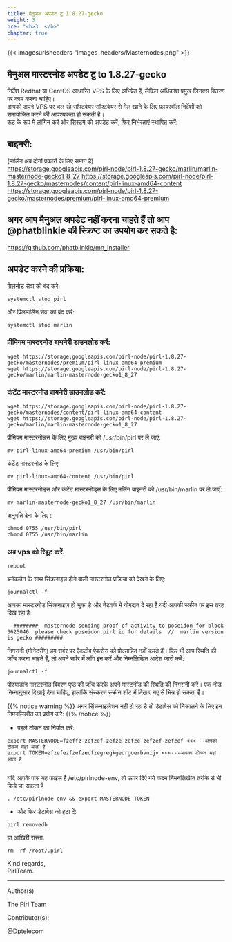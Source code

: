 ```yaml
---
title: मैनुअल अपडेट टु 1.8.27-gecko
weight: 3
pre: "<b>3. </b>"
chapter: true
---
```


{{< imagesurlsheaders "images_headers/Masternodes.png" >}}

## मैनुअल मास्टरनोड अपडेट टु to 1.8.27-gecko  
निर्देश Redhat या CentOS आधारित VPS के लिए अभिप्रेत हैं, लेकिन अधिकांश प्रमुख लिनक्स वितरण पर काम करना चाहिए।   
आपको अपने VPS पर चल रहे सॉफ़्टवेयर सॉफ़्टवेयर से मेल खाने के लिए फ़ायरवॉल निर्देशों को समायोजित करने की आवश्यकता हो सकती है।  
रूट के रूप में लॉगिन करें और सिस्टम को अपडेट करें, फिर निर्भरताएं स्थापित करें:

## बाइनरी:   
(मार्लिन अब दोनों प्रकारों के लिए समान है)  
https://storage.googleapis.com/pirl-node/pirl-1.8.27-gecko/marlin/marlin-masternode-gecko1_8_27
https://storage.googleapis.com/pirl-node/pirl-1.8.27-gecko/masternodes/content/pirl-linux-amd64-content
https://storage.googleapis.com/pirl-node/pirl-1.8.27-gecko/masternodes/premium/pirl-linux-amd64-premium  


## अगर आप मैनुअल अपडेट नहीं करना चाहते हैं तो आप @phatblinkie की स्क्रिप्ट का उपयोग कर सकते है:

https://github.com/phatblinkie/mn_installer



## अपडेट करने की प्रक्रिया:

प्रिलनोड सेवा को बंद करे:

```
systemctl stop pirl

```

और प्रिलमार्लिन सेवा को बंद करे:

```
systemctl stop marlin

```




### प्रीमियम मास्टरनोड बायनेरी डाउनलोड करें:
```
wget https://storage.googleapis.com/pirl-node/pirl-1.8.27-gecko/masternodes/premium/pirl-linux-amd64-premium
wget https://storage.googleapis.com/pirl-node/pirl-1.8.27-gecko/marlin/marlin-masternode-gecko1_8_27

```

### कंटेंट मास्टरनोड बायनेरी डाउनलोड करें:

```
wget https://storage.googleapis.com/pirl-node/pirl-1.8.27-gecko/masternodes/content/pirl-linux-amd64-content
wget https://storage.googleapis.com/pirl-node/pirl-1.8.27-gecko/marlin/marlin-masternode-gecko1_8_27

```


प्रीमियम मास्टरनोड्स के लिए मुख्य बाइनरी को /usr/bin/pirl पर ले जाएं:  

```
mv pirl-linux-amd64-premium /usr/bin/pirl

```

कंटेंट मास्टरनोड के लिए:  
```
mv pirl-linux-amd64-content /usr/bin/pirl

```

प्रीमियम मास्टरनोड्स और कंटेंट मास्टरनोड्स के लिए मर्लिन बाइनरी को /usr/bin/marlin पर ले जाएँ:  

```
mv marlin-masternode-gecko1_8_27 /usr/bin/marlin

```

अनुमति देना के लिए :

```
chmod 0755 /usr/bin/pirl
chmod 0755 /usr/bin/marlin

```


### अब vps को रिबूट करें.
```
reboot
```


ब्लॉकचैन के साथ सिंक्रनाइज़ होने वाली मास्टरनोड प्रक्रिया को देखने के लिए:
```
journalctl -f

```

आपका मास्टरनोड सिंक्रनाइज़ हो चुका है और नेटवर्क मे योगदान दे रहा है यदी आपकी स्क्रीन पर इस तरह दिख रहा हैः

```
  ########  masternode sending proof of activity to poseidon for block  3625046  please check poseidon.pirl.io for details  //  marlin version is gecko #########

```

निगरानी (मोनेटरींग)
हम सर्वर पर एैकटीव ऐकसेस को प्रोत्साहित नहीं करते हैं। फिर भी आप स्थिति की जाँच करना चाहते हैं, तो अपने सर्वर में लॉग इन करें और निम्नलिखित आदेश जारी करें:  
```
journalctl -f
```

पोस्याडॉन मास्टरनोड विवरण पृष्ठ की जाँच करके अपने मास्टर्नोड की स्थिति की निगरानी करें। एक नोड निम्नानुसार दिखाई देना चाहिए, हालांकि संस्करण स्क्रीन शॉट में दिखाए गए से भिन्न हो सकता है।

{{% notice warning %}}
अगर सिंक्रनाइज़ेशन नही हो रहा है तो डेटाबेस को निकालने के लिए इन निमनलिखीत का प्रयोग करे:
{{% /notice %}}  

- पहले टोकन का निर्यात करें:

```
export MASTERNODE=fzeffz-zefzef-zefze-zefze-zefzef-zefzef <<<---आपका टोकन यहां आता है
export TOKEN=zfzefezfzefzecfzegregkgeorgoerbvnijv <<<---आपका टोकन यहां आता है


```

यदि आपके पास यह फ़ाइल है  /etc/pirlnode-env, तो ऊपर दिऐ गये कदम निमनलिखीत तरीके से भी किये जा सकता है
```
. /etc/pirlnode-env && export MASTERNODE TOKEN

```


- और फिर डेटाबेस को हटा दें:  

```
pirl removedb

```

या आखिरी रास्ता:  

```
rm -rf /root/.pirl

```



Kind regards,  
PirlTeam.  

---
Author(s):


The Pirl Team


Contributor(s):


@Dptelecom
